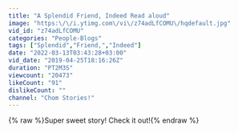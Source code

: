 ```yaml
---
title: "A Splendid Friend, Indeed Read aloud"
image: "https:\/\/i.ytimg.com\/vi\/z74adLfCOMU\/hqdefault.jpg"
vid_id: "z74adLfCOMU"
categories: "People-Blogs"
tags: ["Splendid","Friend,","Indeed"]
date: "2022-03-13T03:43:28+03:00"
vid_date: "2019-04-25T18:16:26Z"
duration: "PT2M3S"
viewcount: "20473"
likeCount: "91"
dislikeCount: ""
channel: "Chom Stories!"
---
```

{% raw %}Super sweet story! Check it out!{% endraw %}
